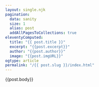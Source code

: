 ```yaml
---
layout: single.njk
pagination:
  data: sanity
  size: 1
  alias: post
  addAllPagesToCollections: true
eleventyComputed:
  title: "{{ post.title }}"
  excerpt: "{{post.excerpt}}"
  author: "{{post.author}}"
  image: "{{post.imgURL}}"
ogtype: article
permalink: "/{{ post.slug }}/index.html"
---
```


{{post.body}}
